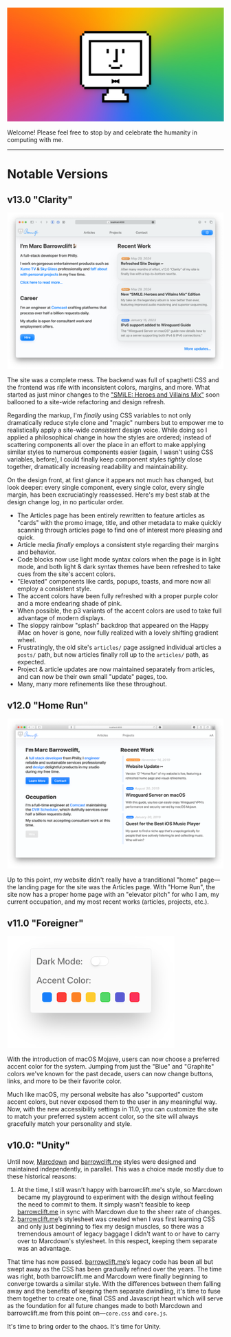 [![Website banner image, featuring a smiling, pixel art iMac in front of a multicolor background](images/share-banner.jpg)](https://barrowclift.me)

Welcome! Please feel free to stop by and celebrate the humanity in computing with me.

--------

# Notable Versions

## v13.0 "Clarity"

![My site with the v13.0 "Clarity" refresh](images/clarity-home-page.png)

The site was a complete mess. The backend was full of spaghetti CSS and the frontend was rife with inconsistent colors, margins, and more. What started as just minor changes to the ["SMiLE: Heroes and Villains Mix"](https://barrowclift.me/projects/music/smile-heroes-and-villains-mix/) soon ballooned to a site-wide refactoring and design refresh.

Regarding the markup, I'm *finally* using CSS variables to not only dramatically reduce style clone and "magic" numbers but to empower me to realistically apply a site-wide *consistent* design voice. While doing so I applied a philosophical change in how the styles are ordered; instead of scattering components all over the place in an effort to make applying similar styles to numerous components easier (again, I wasn't using CSS variables, before), I could finally keep component styles *tightly* close together, dramatically increasing readability and maintainability.

On the design front, at first glance it appears not much has changed, but look deeper: every single component, every single color, every single margin, has been excruciatingly reassessed. Here's my best stab at the design change log, in no particular order.

* The Articles page has been entirely rewritten to feature articles as "cards" with the promo image, title, and other metadata to make quickly scanning through articles page to find one of interest more pleasing and quick.
* Article media *finally* employs a consistent style regarding their margins and behavior.
* Code blocks now use light mode syntax colors when the page is in light mode, and both light & dark syntax themes have been refreshed to take cues from the site's accent colors.
* "Elevated" components like cards, popups, toasts, and more now all employ a consistent style.
* The accent colors have been fully refreshed with a proper purple color and a more endearing shade of pink.
* When possible, the p3 variants of the accent colors are used to take full advantage of modern displays.
* The sloppy rainbow "splash" backdrop that appeared on the Happy iMac on hover is gone, now fully realized with a lovely shifting gradient wheel.
* Frustratingly, the old site's `articles/` page assigned individual articles a `posts/` path, but now articles finally roll up to the `articles/` path, as expected.
* Project & article updates are now maintained separately from articles, and can now be their own small "update" pages, too.
* Many, many more refinements like these throughout.

## v12.0 "Home Run"

![The new Home Page](images/home-page.png)

Up to this point, my website didn't really have a tranditional "home" page—the landing page for the site was the Articles page. With "Home Run", the site now has a proper home page with an "elevator pitch" for who I am, my current occupation, and my most recent works (articles, projects, etc.).

## v11.0 "Foreigner"

![The Accessibility Settings popup](images/accessibility-settings.png)

With the introduction of macOS Mojave, users can now choose a preferred accent color for the system. Jumping from just the "Blue" and "Graphite" colors we've known for the past decade, users can now change buttons, links, and more to be their favorite color.

Much like macOS, my personal website has also "supported" custom accent colors, but never exposed them to the user in any meaningful way. Now, with the new accessibility settings in 11.0, you can customize the site to match your preferred system accent color, so the site will always gracefully match your personality and style.

## v10.0: "Unity"

Until now, [Marcdown](https://barrowclift.me/marcdown) and [barrowclift.me](https://barrowclift.me) styles were designed and maintained independently, in parallel. This was a choice made mostly due to these historical reasons:

1. At the time, I still wasn't happy with barrowclift.me's style, so Marcdown became my playground to experiment with the design without feeling the need to commit to them. It simply wasn't feasible to keep [barrowclift.me](https://barrowclift.me) in sync with Marcdown due to the sheer rate of changes.
2. [barrowclift.me](https://barrowclift.me)’s stylesheet was created when I was first learning CSS and only just beginning to flex my design muscles, so there was a tremendous amount of legacy baggage I didn't want to or have to carry over to Marcdown's stylesheet. In this respect, keeping them separate was an advantage.

That time has now passed. [barrowclift.me](https://barrowclift.me)’s legacy code has been all but swept away as the CSS has been gradually refined over the years. The time was right, both barrowclift.me and Marcdown were finally beginning to converge towards a similar style. With the differences between them falling away and the benefits of keeping them separate dwindling, it's time to fuse them together to create one, final CSS and Javascript heart which will serve as the foundation for all future changes made to both Marcdown and barrowclift.me from this point on—`core.css` and `core.js`.

It's time to bring order to the chaos. It's time for Unity.
